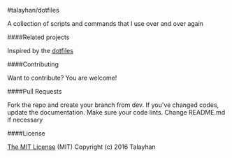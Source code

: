 #talayhan/dotfiles 

A collection of scripts and commands that I use over and over again

####Related projects

Inspired by the [dotfiles](https://github.com/rylnd/dotfiles)

####Contributing

Want to contribute? You are welcome!

####Pull Requests

Fork the repo and create your branch from dev.
If you've changed codes, update the documentation.
Make sure your code lints.
Change README.md if necessary

####License

[The MIT License](LICENSE) (MIT)
Copyright (c) 2016 Talayhan